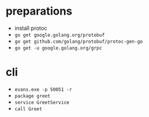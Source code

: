 # preparations

- install protoc
- `go get google.golang.org/protobuf`
- `go get github.com/golang/protobuf/protoc-gen-go`
- `go get -u google.golang.org/grpc`

# cli

- `evans.exe -p 50051 -r`
- `package greet`
- `service GreetService`
- `call Greet`
